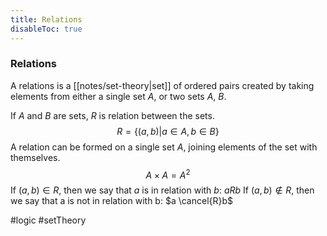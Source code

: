 ```yaml
---
title: Relations
disableToc: true
---
```


### Relations
A relations is a [[notes/set-theory|set]] of ordered pairs created by taking elements from either a single set $A$, or two sets $A$, $B$.

If $A$ and $B$ are sets, $R$ is relation between the sets.
$$
R=\{(a,b) | a \in A, b \in B\}
$$
A relation can be formed on a single set $A$, joining elements of the set with themselves.
$$A \times A = A^2$$
If $(a,b)\in R$, then we say that $a$ is in relation with $b$: $aRb$
If $(a,b) \notin R$, then we say that a is not in relation with b: $a \cancel{R}b$

#logic #setTheory 
